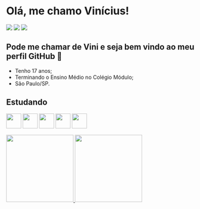 # Olá, me chamo Vinícius! #

<div>
  <a href="https://www.instagram.com/vinicius_lugli/" target="_blank"><img loading="lazy" src="https://img.shields.io/badge/-Instagram-%23E4405F?style=for-the-badge&logo=instagram&logoColor=white" target="_blank"></a>
  <a href = "viniciusflugli@gmail.com"><img loading="lazy" src="https://img.shields.io/badge/Gmail-D14836?style=for-the-badge&logo=gmail&logoColor=white" target="_blank"></a>
  <a href="www.linkedin.com/in/vinícius-lugli" target="_blank"><img loading="lazy" src="https://img.shields.io/badge/-LinkedIn-%230077B5?style=for-the-badge&logo=linkedin&logoColor=white" target="_blank"></a>
</div>

## Pode me chamar de Vini e seja bem vindo ao meu perfil GitHub 👋 ##

* Tenho 17 anos;
* Terminando o Ensino Médio no Colégio Módulo;
* São Paulo/SP.

## Estudando ##

<img loading="lazy" src="https://cdn.jsdelivr.net/gh/devicons/devicon@latest/icons/html5/html5-original.svg" width="40" height="40"/> <img src="https://cdn.jsdelivr.net/gh/devicons/devicon@latest/icons/css3/css3-original.svg" width="40" height="40"/> <img src="https://cdn.jsdelivr.net/gh/devicons/devicon@latest/icons/javascript/javascript-original.svg" width="40" height="40"/> <img src="https://cdn.jsdelivr.net/gh/devicons/devicon@latest/icons/java/java-original.svg" width="40" height="40" /> <img src="https://cdn.jsdelivr.net/gh/devicons/devicon@latest/icons/csharp/csharp-original.svg"  width="40" height="40"/>

<div>
  <a href="https://github.com/ViniciusLugli">
  <img loading="lazy" height="180em" src="https://github-readme-stats.vercel.app/api/top-langs/?username=ViniciusLugli&layout=compact&langs_count=7&theme=dracula"/>
  <img loading="lazy" height="180em" src="https://github-readme-stats.vercel.app/api?username=ViniciusLugli&show_icons=true&theme=dracula&include_all_commits=true&count_private=true"/>
</div>

